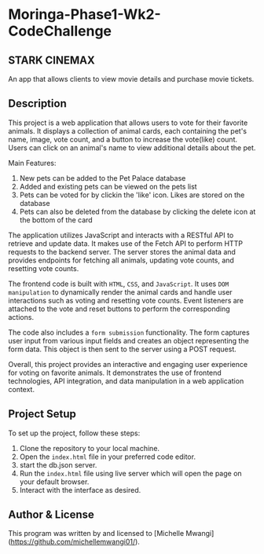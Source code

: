 # Moringa-Phase1-Wk2-CodeChallenge
## STARK CINEMAX
An app that allows clients to view movie details and purchase movie tickets.

## Description

This project is a web application that allows users to vote for their favorite animals. It displays a collection of animal cards, each containing the pet's name, image, vote count, and a button to increase the vote(like) count. Users can click on an animal's name to view additional details about the pet.

Main Features:
1. New pets can be added to the Pet Palace database
2. Added and existing pets can be viewed on the pets list 
3. Pets can be voted for by clickin the 'like' icon. Likes are stored on the database
4. Pets can also be deleted from the database by clicking the delete icon at the bottom of the card


The application utilizes JavaScript and interacts with a RESTful API to retrieve and update data. It makes use of the Fetch API to perform HTTP requests to the backend server. The server stores the animal data and provides endpoints for fetching all animals, updating vote counts, and resetting vote counts.

The frontend code is built with `HTML`, `CSS`, and `JavaScript`. It uses `DOM manipulation` to dynamically render the animal cards and handle user interactions such as voting and resetting vote counts. Event listeners are attached to the vote and reset buttons to perform the corresponding actions.

The code also includes a `form submission` functionality. The form captures user input from various input fields and creates an object representing the form data. This object is then sent to the server using a POST request.

Overall, this project provides an interactive and engaging user experience for voting on favorite animals. It demonstrates the use of frontend technologies, API integration, and data manipulation in a web application context.

## Project Setup
To set up the project, follow these steps:
1. Clone the repository to your local machine.
2. Open the `index.html` file  in your preferred code editor.
3. start the db.json server.
4. Run the `index.html` file using live server which will open the page on your default browser.
5. Interact with the interface as desired.


## Author & License
This program was written by and licensed to [Michelle Mwangi] (https://github.com/michellemwangi01/).


